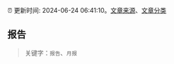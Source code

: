 :alarm_clock: 更新时间: 2024-06-24 06:41:10。[文章来源](/README.md)、[文章分类](/TAGS.md)

## 报告


> 关键字：`报告`、`月报`



